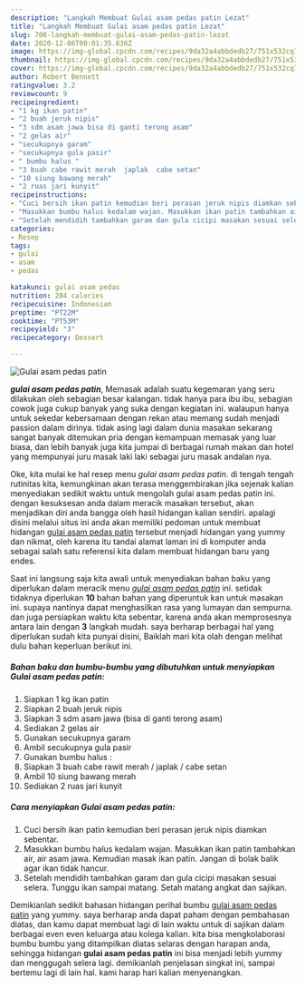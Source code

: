 ```yaml
---
description: "Langkah Membuat Gulai asam pedas patin Lezat"
title: "Langkah Membuat Gulai asam pedas patin Lezat"
slug: 708-langkah-membuat-gulai-asam-pedas-patin-lezat
date: 2020-12-06T00:01:35.636Z
image: https://img-global.cpcdn.com/recipes/9da32a4abbdedb27/751x532cq70/gulai-asam-pedas-patin-foto-resep-utama.jpg
thumbnail: https://img-global.cpcdn.com/recipes/9da32a4abbdedb27/751x532cq70/gulai-asam-pedas-patin-foto-resep-utama.jpg
cover: https://img-global.cpcdn.com/recipes/9da32a4abbdedb27/751x532cq70/gulai-asam-pedas-patin-foto-resep-utama.jpg
author: Robert Bennett
ratingvalue: 3.2
reviewcount: 9
recipeingredient:
- "1 kg ikan patin"
- "2 buah jeruk nipis"
- "3 sdm asam jawa bisa di ganti terong asam"
- "2 gelas air"
- "secukupnya garam"
- "secukupnya gula pasir"
- " bumbu halus "
- "3 buah cabe rawit merah  japlak  cabe setan"
- "10 siung bawang merah"
- "2 ruas jari kunyit"
recipeinstructions:
- "Cuci bersih ikan patin kemudian beri perasan jeruk nipis diamkan sebentar."
- "Masukkan bumbu halus kedalam wajan. Masukkan ikan patin tambahkan air, air asam jawa. Kemudian masak ikan patin. Jangan di bolak balik agar ikan tidak hancur."
- "Setelah mendidih tambahkan garam dan gula cicipi masakan sesuai selera. Tunggu ikan sampai matang. Setah matang angkat dan sajikan."
categories:
- Resep
tags:
- gulai
- asam
- pedas

katakunci: gulai asam pedas 
nutrition: 284 calories
recipecuisine: Indonesian
preptime: "PT22M"
cooktime: "PT53M"
recipeyield: "3"
recipecategory: Dessert

---
```



![Gulai asam pedas patin](https://img-global.cpcdn.com/recipes/9da32a4abbdedb27/751x532cq70/gulai-asam-pedas-patin-foto-resep-utama.jpg)

<b><i>gulai asam pedas patin</i></b>, Memasak adalah suatu kegemaran yang seru dilakukan oleh sebagian besar kalangan. tidak hanya para ibu ibu, sebagian cowok juga cukup banyak yang suka dengan kegiatan ini. walaupun hanya untuk sekedar kebersamaan dengan rekan atau memang sudah menjadi passion dalam dirinya. tidak asing lagi dalam dunia masakan sekarang sangat banyak ditemukan pria dengan kemampuan memasak yang luar biasa, dan lebih banyak juga kita jumpai di berbagai rumah makan dan hotel yang mempunyai juru masak laki laki sebagai juru masak andalan nya.



Oke, kita mulai ke hal resep menu <i>gulai asam pedas patin</i>. di tengah tengah rutinitas kita, kemungkinan akan terasa menggembirakan jika sejenak kalian menyediakan sedikit waktu untuk mengolah gulai asam pedas patin ini. dengan kesuksesan anda dalam meracik masakan tersebut, akan menjadikan diri anda bangga oleh hasil hidangan kalian sendiri. apalagi disini melalui situs ini anda akan memiliki pedoman untuk membuat hidangan <u>gulai asam pedas patin</u> tersebut menjadi hidangan yang yummy dan nikmat, oleh karena itu tandai alamat laman ini di komputer anda sebagai salah satu referensi kita dalam membuat hidangan baru yang endes.


Saat ini langsung saja kita awali untuk menyediakan bahan baku yang diperlukan dalam meracik menu <u><i>gulai asam pedas patin</i></u> ini. setidak tidaknya diperlukan <b>10</b> bahan bahan yang diperuntuk kan untuk masakan ini. supaya nantinya dapat menghasilkan rasa yang lumayan dan sempurna. dan juga persiapkan waktu kita sebentar, karena anda akan memprosesnya antara lain dengan <b>3</b> langkah mudah. saya berharap berbagai hal yang diperlukan sudah kita punyai disini, Baiklah mari kita olah dengan melihat dulu bahan keperluan berikut ini.

<!--inarticleads1-->

##### Bahan baku dan bumbu-bumbu yang dibutuhkan untuk menyiapkan Gulai asam pedas patin:

1. Siapkan 1 kg ikan patin
1. Siapkan 2 buah jeruk nipis
1. Siapkan 3 sdm asam jawa (bisa di ganti terong asam)
1. Sediakan 2 gelas air
1. Gunakan secukupnya garam
1. Ambil secukupnya gula pasir
1. Gunakan  bumbu halus :
1. Siapkan 3 buah cabe rawit merah / japlak / cabe setan
1. Ambil 10 siung bawang merah
1. Sediakan 2 ruas jari kunyit




<!--inarticleads2-->

##### Cara menyiapkan Gulai asam pedas patin:

1. Cuci bersih ikan patin kemudian beri perasan jeruk nipis diamkan sebentar.
1. Masukkan bumbu halus kedalam wajan. Masukkan ikan patin tambahkan air, air asam jawa. Kemudian masak ikan patin. Jangan di bolak balik agar ikan tidak hancur.
1. Setelah mendidih tambahkan garam dan gula cicipi masakan sesuai selera. Tunggu ikan sampai matang. Setah matang angkat dan sajikan.




Demikianlah sedikit bahasan hidangan perihal bumbu <u>gulai asam pedas patin</u> yang yummy. saya berharap anda dapat paham dengan pembahasan diatas, dan kamu dapat membuat lagi di lain waktu untuk di sajikan dalam berbagai even even keluarga atau kolega kalian. kita bisa mengkolaborasi bumbu bumbu yang ditampilkan diatas selaras dengan harapan anda, sehingga hidangan <b>gulai asam pedas patin</b> ini bisa menjadi lebih yummy dan menggugah selera lagi. demikianlah penjelasan singkat ini, sampai bertemu lagi di lain hal. kami harap hari kalian menyenangkan.
